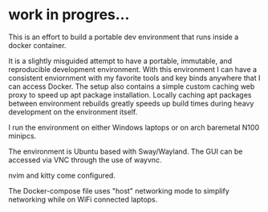 # work in progres...

This is an effort to build a portable dev environment that runs inside a docker container.

It is a slightly misguided attempt to have a portable, immutable, and reproducible development environment. With this environment I can have a consistent enviornment with my favorite tools and key binds anywhere that I can access Docker. The setup also contains a simple custom caching web proxy to speed up apt package installation. Locally caching apt packages between environment rebuilds greatly speeds up build times during heavy development on the environment itself.

I run the environment on either Windows laptops or on arch baremetal N100 minipcs.

The environment is Ubuntu based with Sway/Wayland. The GUI can be accessed via VNC through the use of wayvnc.

nvim and kitty come configured.

The Docker-compose file uses "host" networking mode to simplify networking while on WiFi connected laptops.
